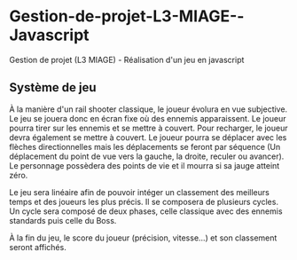 # Gestion-de-projet-L3-MIAGE--Javascript
Gestion de projet (L3 MIAGE) - Réalisation d'un jeu en javascript

<h2>Système de jeu</h2>

<p>À la manière d'un rail shooter classique, le joueur évolura en vue subjective. Le jeu se jouera donc en écran fixe où des ennemis apparaissent. Le joueur pourra tirer sur les ennemis et se mettre à couvert. Pour recharger, le joueur devra également se mettre à couvert. Le joueur pourra se déplacer avec les flèches directionnelles mais les déplacements se feront par séquence (Un déplacement du point de vue vers la gauche, la droite, reculer ou avancer). Le personnage possèdera des points de vie et il mourra si sa jauge atteint zéro.</p>

<p>Le jeu sera linéaire afin de pouvoir intéger un classement des meilleurs temps et des joueurs les plus précis. Il se composera de plusieurs cycles. Un cycle sera composé de deux phases, celle classique avec des ennemis standards puis celle du Boss.</p>

<p>À la fin du jeu, le score du joueur (précision, vitesse…) et son classement seront affichés.</p>
